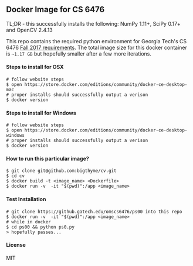 ## Docker Image for CS 6476

TL;DR - this successfully installs the following:
NumPy 1.11+, SciPy 0.17+ and OpenCV 2.4.13

This repo contains the required python environment for Georgia Tech's CS 6476 [Fall 2017 requirements](https://github.gatech.edu/omscs6476/ps00). The total image size
for this docker container is `~1.17 GB` but hopefully smaller after a few more iterations.

#### Steps to install for OSX
```
# follow website steps
$ open https://store.docker.com/editions/community/docker-ce-desktop-mac
# proper installs should successfully output a verison
$ docker version
```

#### Steps to install for Windows
```
# follow website steps
$ open https://store.docker.com/editions/community/docker-ce-desktop-windows
# proper installs should successfully output a verison
$ docker version
```

#### How to run this particular image?
```
$ git clone git@github.com:bigthyme/cv.git
$ cd cv
$ docker build -t <image_name> <Dockerfile>
$ docker run -v  -it "$(pwd)":/app <image_name>
```
#### Test Installation
```
# git clone https://github.gatech.edu/omscs6476/ps00 into this repo
$ docker run -v  -it "$(pwd)":/app <image_name>
# while in docker
$ cd ps00 && python ps0.py
> hopefully passes...
```
#### License
MIT
